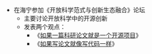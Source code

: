 - 在海宁参加《开放科学范式与创新生态融合》论坛
	- 主要讨论开放科学中的开源创新
	- 发表两个观点：
		- 《[如果一篇科研论文就是一个开源项目](https://zhuangbiaowei.github.io/smart_blog/posts/20250620071240.html)》
		- 《[如果写论文就像写代码一样](https://zhuangbiaowei.github.io/smart_blog/posts/20250620145711.html)》
